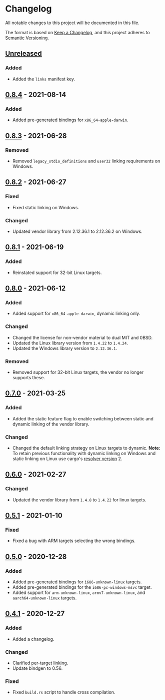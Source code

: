 # Changelog
All notable changes to this project will be documented in this file.

The format is based on [Keep a Changelog](https://keepachangelog.com/en/1.0.0/),
and this project adheres to [Semantic Versioning](https://semver.org/spec/v2.0.0.html).

## [Unreleased]
### Added
- Added the `links` manifest key.

## [0.8.4] - 2021-08-14
### Added
- Added pre-generated bindings for `x86_64-apple-darwin`.

## [0.8.3] - 2021-06-28
### Removed
- Removed `legacy_stdio_definitions` and `user32` linking requirements on
  Windows.

## [0.8.2] - 2021-06-27
### Fixed
- Fixed static linking on Windows.

### Changed
- Updated vendor library from 2.12.36.1 to 2.12.36.2 on Windows.

## [0.8.1] - 2021-06-19
### Added
- Reinstated support for 32-bit Linux targets.

## [0.8.0] - 2021-06-12
### Added
- Added support for `x86_64-apple-darwin`, dynamic linking only.

### Changed
- Changed the license for non-vendor material to dual MIT and 0BSD.
- Updated the Linux library version from `1.4.22` to `1.4.24`.
- Updated the Windows library version to `2.12.36.1`.

### Removed
- Removed support for 32-bit Linux targets, the vendor no longer supports these.

## [0.7.0] - 2021-03-25
### Added
- Added the static feature flag to enable switching between static and dynamic
  linking of the vendor library.

### Changed
- Changed the default linking strategy on Linux targets to dynamic.
  **Note:** To retain previous functionality with dynamic linking on Windows and
   static linking on Linux use cargo's [resolver version] 2.

## [0.6.0] - 2021-02-27
### Changed
- Updated the vendor library from `1.4.8` to `1.4.22` for linux targets.

## [0.5.1] - 2021-01-10
### Fixed
- Fixed a bug with ARM targets selecting the wrong bindings.

## [0.5.0] - 2020-12-28
### Added
- Added pre-generated bindings for `i686-unknown-linux` targets.
- Added pre-generated bindings for the `i686-pc-windows-msvc` target.
- Added support for `arm-unknown-linux`, `armv7-unknown-linux`, and `aarch64-unknown-linux` targets.

## [0.4.1] - 2020-12-27
### Added
- Added a changelog.

### Changed
- Clarified per-target linking.
- Update bindgen to 0.56.

### Fixed
- Fixed `build.rs` script to handle cross compilation.

[Unreleased]: https://github.com/ftdi-rs/libftd2xx-ffi/compare/0.8.4...HEAD
[0.8.4]: https://github.com/ftdi-rs/libftd2xx-ffi/compare/0.8.3...0.8.4
[0.8.3]: https://github.com/ftdi-rs/libftd2xx-ffi/compare/0.8.2...0.8.3
[0.8.2]: https://github.com/ftdi-rs/libftd2xx-ffi/compare/0.8.1...0.8.2
[0.8.1]: https://github.com/ftdi-rs/libftd2xx-ffi/compare/0.8.0...0.8.1
[0.8.0]: https://github.com/ftdi-rs/libftd2xx-ffi/compare/0.7.0...0.8.0
[0.7.0]: https://github.com/ftdi-rs/libftd2xx-ffi/compare/0.6.0...0.7.0
[0.6.0]: https://github.com/ftdi-rs/libftd2xx-ffi/compare/0.5.1...0.6.0
[0.5.1]: https://github.com/ftdi-rs/libftd2xx-ffi/compare/0.5.0...0.5.1
[0.5.0]: https://github.com/ftdi-rs/libftd2xx-ffi/compare/0.4.1...0.5.0
[0.4.1]: https://github.com/ftdi-rs/libftd2xx-ffi/compare/0.4.0...0.4.1
[resolver version]: https://doc.rust-lang.org/cargo/reference/resolver.html#resolver-versions
